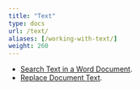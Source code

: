 ```yaml
---
title: "Text"
type: docs
url: /text/
aliases: [/working-with-text/]
weight: 260
---
```


- [Search Text in a Word Document](/search-text-in-a-word-document/).
- [Replace Document Text](/replace-document-text/).
